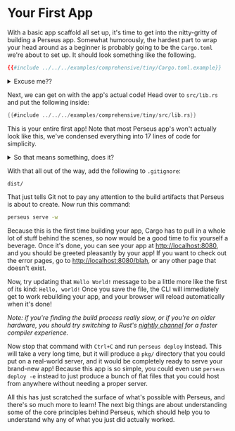 # Your First App

With a basic app scaffold all set up, it's time to get into the nitty-gritty of building a Perseus app. Somewhat humorously, the hardest part to wrap your head around as a beginner is probably going to be the `Cargo.toml` we're about to set up. It should look something like the following.

```toml
{{#include ../../../examples/comprehensive/tiny/Cargo.toml.example}}
```

<details>
<summary>Excuse me??</summary>

The first section is still pretty straightforward, just defining the name and version of your app's package. The line after that, `edition = "2021"`, tells Rust to use a specific version of itself. There's also a 2018 version and a 2015 version, though Perseus won't work with either of those, as it needs some features only introduced in 2021. That version also includes some comfort features that will make your life easier at times.

Now we'll address the interesting dependencies setup. Essentially, we've got three dependency sections. The reason for this is because Perseus runs partly on a server, and partially in a browser. The former is called the *engine*, which is responsible for building and serving your app. The latter is just called the browser, which is where Perseus makes your app work for your users.

These two environments couldn't really be more different, and, while Perseus tries to minimize the complexities of managing both from your perspective, there are *many* Rust packages that won't run in the browser yet. By having separate dependency sections for each environment, we can decide explicitly which packages we want to be available where.

The first section is the usual one, pulling in dependencies that we want everywhere. Both `perseus` and `sycamore` are needed in the browser and on the server-side, so we put them here. Most of the packages you bring in yourself will go here too. As a general rule of thumb, put stuff here unless you're getting errors or trying to optimize your app (which we have a whole section on).

The second is `[target.'cfg(not(target_arch = "wasm32"))'.dependencies]`, which looks scary, but is actually pretty simple when you think about it. It defines the `dependencies` section only on the `target` (operating system) that matches the condition `cfg(not(target_arch = "wasm32"))` --- the target that's not `wasm32`, which is Rust's way of talking about the browser. This section contains engine-only dependencies. In other words, the code that runs in the browser will have no clude these even exist. We put two things in here: `tokio` and `perseus-warp`. The first is an asynchronous runtime that Perseus uses in the background (this means we can do stuff like compile three parts of your app at the same time, which speeds up builds). The second is one of those integration crates we were talking about earlier, with the `dflt-server` feature enabled, which makes it expose an extra function that just makes us a server that we don't have to think about. Unless you're writing custom API routes, this is all you need.

The third section is exactly the same as the previous, just without that `not(...)`, so this one defines dependencies that we use in the browser only. We've put `wasm-bindgen` here, which we could compile on the server, but it would be a little pointless, since Perseus only uses it behind the scenes in making your app work in the browser. (This is needed for a macro that a Perseus macro defines, which is why you have to import it yourself.)

</details>

Next, we can get on with the app's actual code! Head over to `src/lib.rs` and put the following inside:

```rust
{{#include ../../../examples/comprehensive/tiny/src/lib.rs}}
```

This is your entire first app! Note that most Perseus app's won't actually look like this, we've condensed everything into 17 lines of code for simplicity.

<details>
<summary>So that means something, does it?</summary>

We've started off with some simple imports that we need, which we'll talk about as we get to them. The really important thing here is the `main()` function, which is annotated with the `#[perseus::main()]` *proc macro* (these are nifty things in Rust that let you define something, like a function, and then let the macro modify it). This macro isn't necessary, but it's very good for small apps, because there's actually fair bit of stuff happening behind the scenes here.

We also give that macro an argument, `perseus_integration::dflt_server`. You should change this to whatever integration you're using (we set up `perseus_warp` earlier). Every integration has a feature called `dflt-server` (which we enabled earlier in `Cargo.toml`) that exposes a function called `dflt_server` (notice how the packages use hyphens and the code uses underscores --- this is a Rust convention).

As you might have inferred, the argument we provide to the `#[perseus::main()]` macro is the function it will use to create a server for our app! You can provide something like `dflt_server` here if you don't want to think about that much more, or you can define an expansive API and use that here instead! (Note that there's actually a much better way to do this, which is addressed much later on.)

This function also takes a *generic*, or *type parameter*, called `G`. We use this to return a [`PerseusApp`](=type.PerseusApp@perseus) (which is the construct that contains all the information about our app) that uses `G`. This is essentially saying that we want to return a `PerseusApp` for something that implements the `Html` trait, which we imported earlier. This is Sycamore's way of expressing that this function can either return something designed for the browser, or for the engine. Specifically, the engine uses `SsrNode` (server-side rendering), and the browser uses `DomNode`/`HydrateNode`. Don't worry though, you don't need to understand these distinctions just yet.

The body of the function is where the magic happens: we define a new `PerseusApp` with our one template and some error pages. The template is called `index`, which is a special name that means it will be hosted at the index of our site --- it will be the landing page. The code for that template is a `view! { .. }`, which comes from Sycamore, and it's how we write things that the user can see. If you've used HTML before, this is the Rust version of that. It might look a bit daunting at first, but most people tend to warm to it fairly well after using it a little.

All this `view! { .. }` defines is a `p`, which is equivalent to the HTML `<p></p>`, a paragraph element. This is where we can put text for our site. The contents are the universal phrase, `Hello World!`.

You might be scratching your head about that `cx` though. Understandable. This is the *reactive scope* of the view, which is something complicated that you would need to understand much more about if you were using normal Sycamore. In Perseus, all you really need to know for the basics is that this is a thing that you need to give to every `view! { .. }`, and that your templates always take it as an argument. If you want to know what this actually does, you can read more about it [here](https://sycamore-rs.netlify.app/docs/basics/reactivity).

The last thing to note is the `ErrorPages`, which are an innovation of Perseus that force you to write fallback pages for situations like the user going to a page that doesn't exist (the infamous 404 error). You could leave these out in development, but when you go to production, Perseus will scream at you. The error pages we've defined here are dead simple: we're just using the universal fallback provided to `ErrorPages::new()`, which is used for everything, unless you provide specific error pages for errors like 404, 500, etc. This fallback page is told the URL the error occurred on, the HTTP status code, and the error itself.

</details>

With that all out of the way, add the following to `.gitignore`:

```gitignore
dist/
```

That just tells Git not to pay any attention to the build artifacts that Perseus is about to create. Now run this command:

```sh
perseus serve -w
```

Because this is the first time building your app, Cargo has to pull in a whole lot of stuff behind the scenes, so now would be a good time to fix yourself a beverage. Once it's done, you can see your app at <http://localhost:8080>, and you should be greeted pleasantly by your app! If you want to check out the error pages, go to <http://localhost:8080/blah>, or any other page that doesn't exist.

Now, try updating that `Hello World!` message to be a little more like the first of its kind: `Hello, world!` Once you save the file, the CLI will immediately get to work rebuilding your app, and your browser will reload automatically when it's done!

*Note: if you're finding the build process really slow, or if you're on older hardware, you should try switching to Rust's [nightly channel](https://doc.rust-lang.org/book/appendix-07-nightly-rust.html#rustup-and-the-role-of-rust-nightly) for a faster compiler experience.*

Now stop that command with `Ctrl+C` and run `perseus deploy` instead. This will take a very long time, but it will produce a `pkg/` directory that you could put on a real-world server, and it would be completely ready to serve your brand-new app! Because this app is so simple, you could even use `perseus deploy -e` instead to just produce a bunch of flat files that you could host from anywhere without needing a proper server.

All this has just scratched the surface of what's possible with Perseus, and there's so much more to learn! The next big things are about understanding some of the core principles behind Perseus, which should help you to understand why any of what you just did actually worked.
